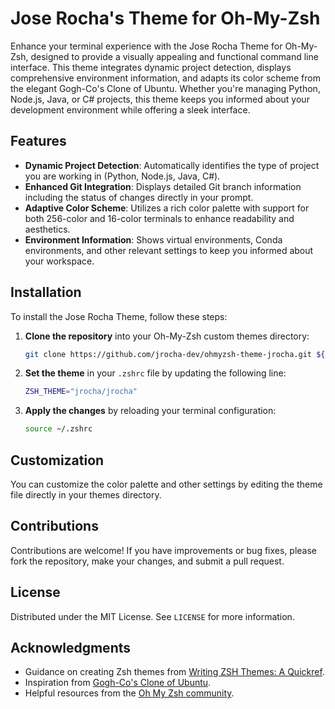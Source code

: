 # Jose Rocha's Theme for Oh-My-Zsh

Enhance your terminal experience with the Jose Rocha Theme for Oh-My-Zsh, designed to provide a visually
appealing and functional command line interface. This theme integrates dynamic project detection, displays
comprehensive environment information, and adapts its color scheme from the elegant Gogh-Co's Clone of Ubuntu.
Whether you're managing Python, Node.js, Java, or C# projects, this theme keeps you informed about your
development environment while offering a sleek interface.

## Features

- **Dynamic Project Detection**: Automatically identifies the type of project you are working in (Python,
  Node.js, Java, C#).
- **Enhanced Git Integration**: Displays detailed Git branch information including the status of changes
  directly in your prompt.
- **Adaptive Color Scheme**: Utilizes a rich color palette with support for both 256-color and 16-color
  terminals to enhance readability and aesthetics.
- **Environment Information**: Shows virtual environments, Conda environments, and other relevant settings to
  keep you informed about your workspace.

## Installation

To install the Jose Rocha Theme, follow these steps:

1. **Clone the repository** into your Oh-My-Zsh custom themes directory:

   ```sh
   git clone https://github.com/jrocha-dev/ohmyzsh-theme-jrocha.git ${ZSH_CUSTOM:-~/.oh-my-zsh/custom}/themes/jrocha
   ```

2. **Set the theme** in your `.zshrc` file by updating the following line:

   ```sh
   ZSH_THEME="jrocha/jrocha"
   ```

3. **Apply the changes** by reloading your terminal configuration:

   ```sh
   source ~/.zshrc
   ```

## Customization

You can customize the color palette and other settings by editing the theme file directly in your themes
directory.

## Contributions

Contributions are welcome! If you have improvements or bug fixes, please fork the repository, make your
changes, and submit a pull request.

## License

Distributed under the MIT License. See `LICENSE` for more information.

## Acknowledgments

- Guidance on creating Zsh themes from
  [Writing ZSH Themes: A Quickref](https://blog.carbonfive.com/writing-zsh-themes-a-quickref/).
- Inspiration from [Gogh-Co's Clone of Ubuntu](https://github.com/Gogh-Co/Gogh).
- Helpful resources from the [Oh My Zsh community](https://github.com/ohmyzsh/ohmyzsh).
